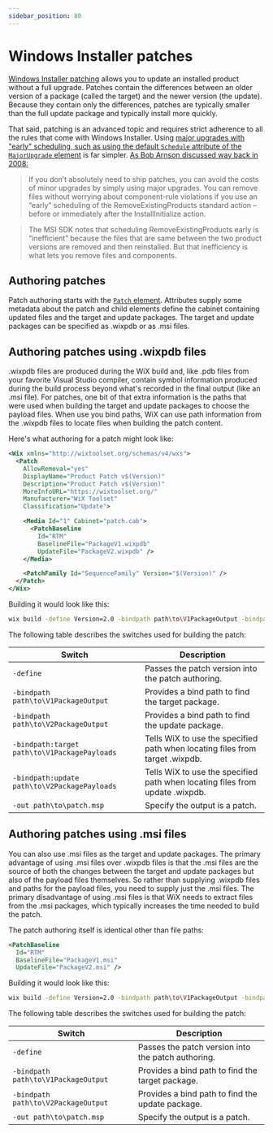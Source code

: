 ```yaml
---
sidebar_position: 80
---
```


# Windows Installer patches

[Windows Installer patching](https://learn.microsoft.com/en-us/windows/win32/msi/patching) allows you to update an installed product without a full upgrade. Patches contain the differences between an older version of a package (called the target) and the newer version (the update). Because they contain only the differences, patches are typically smaller than the full update package and typically install more quickly.

That said, patching is an advanced topic and requires strict adherence to all the rules that come with Windows Installer. Using [major upgrades with "early" scheduling, such as using the default `Schedule` attribute of the `MajorUpgrade` element](../schema/wxs/majorupgrade.md) is far simpler. [As Bob Arnson discussed way back in 2008:](https://www.joyofsetup.com/2008/12/30/paying-for-upgrades/)

> If you don’t absolutely need to ship patches, you can avoid the costs of minor upgrades by simply using major upgrades. You can remove files without worrying about component-rule violations if you use an “early” scheduling of the RemoveExistingProducts standard action – before or immediately after the InstallInitialize action.

> The MSI SDK notes that scheduling RemoveExistingProducts early is “inefficient” because the files that are same between the two product versions are removed and then reinstalled. But that inefficiency is what lets you remove files and components.


## Authoring patches

Patch authoring starts with the [`Patch` element](../schema/wxs/patch.md). Attributes supply some metadata about the patch and child elements define the cabinet containing updated files and the target and update packages. The target and update packages can be specified as .wixpdb or as .msi files.


## Authoring patches using .wixpdb files

.wixpdb files are produced during the WiX build and, like .pdb files from your favorite Visual Studio compiler, contain symbol information produced during the build process beyond what's recorded in the final output (like an .msi file). For patches, one bit of that extra information is the paths that were used when building the target and update packages to choose the payload files. When use you bind paths, WiX can use path information from the .wixpdb files to locate files when building the patch content.

Here's what authoring for a patch might look like:

```xml
<Wix xmlns="http://wixtoolset.org/schemas/v4/wxs">
  <Patch
    AllowRemoval="yes"
    DisplayName="Product Patch v$(Version)"
    Description="Product Patch v$(Version)"
    MoreInfoURL="https://wixtoolset.org/"
    Manufacturer="WiX Toolset"
    Classification="Update">

    <Media Id="1" Cabinet="patch.cab">
      <PatchBaseline
        Id="RTM"
        BaselineFile="PackageV1.wixpdb"
        UpdateFile="PackageV2.wixpdb" />
    </Media>

    <PatchFamily Id="SequenceFamily" Version="$(Version)" />
  </Patch>
</Wix>
```

Building it would look like this:

```sh
wix build -define Version=2.0 -bindpath path\to\V1PackageOutput -bindpath path\to\V2PackageOutput -bindpath:target path\to\V1PackagePayloads -bindpath:update path\to\V2PackagePayloads -out path\to\patch.msp Patch.wxs
```

The following table describes the switches used for building the patch:

| Switch | Description |
| ------ | ----------- |
| `-define` | Passes the patch version into the patch authoring. |
| `-bindpath path\to\V1PackageOutput` | Provides a bind path to find the target package. |
| `-bindpath path\to\V2PackageOutput` | Provides a bind path to find the update package. |
| `-bindpath:target path\to\V1PackagePayloads` | Tells WiX to use the specified path when locating files from target .wixpdb. |
| `-bindpath:update path\to\V2PackagePayloads` | Tells WiX to use the specified path when locating files from update .wixpdb. |
| `-out path\to\patch.msp` | Specify the output is a patch. |


## Authoring patches using .msi files

You can also use .msi files as the target and update packages. The primary advantage of using .msi files over .wixpdb files is that the .msi files are the source of both the changes between the target and update packages but also of the payload files themselves. So rather than supplying .wixpdb files and paths for the payload files, you need to supply just the .msi files. The primary disadvantage of using .msi files is that WiX needs to extract files from the .msi packages, which typically increases the time needed to build the patch.

The patch authoring itself is identical other than file paths:

```xml
<PatchBaseline
  Id="RTM"
  BaselineFile="PackageV1.msi"
  UpdateFile="PackageV2.msi" />
```

Building it would look like this:

```sh
wix build -define Version=2.0 -bindpath path\to\V1PackageOutput -bindpath path\to\V2PackageOutput  -out PatchV1V2.msp Patch.wxs
```

The following table describes the switches used for building the patch:

| Switch | Description |
| ------ | ----------- |
| `-define` | Passes the patch version into the patch authoring. |
| `-bindpath path\to\V1PackageOutput` | Provides a bind path to find the target package. |
| `-bindpath path\to\V2PackageOutput` | Provides a bind path to find the update package. |
| `-out path\to\patch.msp` | Specify the output is a patch. |

